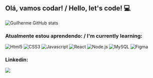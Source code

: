 ## Olá, vamos codar! / Hello, let's code! 💻

![Guilherme GitHub stats](https://github-readme-stats.vercel.app/api?username=GuilhermeZanollo&show_icons=true&theme=dark)

### Atualmente estou aprendendo: / I'm currently learning:

![Html5](https://img.shields.io/badge/HTML5-E34F26?style=for-the-badge&logo=html5&logoColor=white)
![CSS3](https://img.shields.io/badge/CSS3-1572B6?style=for-the-badge&logo=css3&logoColor=white)
![Javascript](https://img.shields.io/badge/JavaScript-F7DF1E?style=for-the-badge&logo=javascript&logoColor=black)
![React](https://img.shields.io/badge/React-20232A?style=for-the-badge&logo=react&logoColor=61DAFB)
![Node.js](https://img.shields.io/badge/Node.js-43853D?style=for-the-badge&logo=node.js&logoColor=white)
![MySQL](https://img.shields.io/badge/MySQL-00000F?style=for-the-badge&logo=mysql&logoColor=white)
![Figma](https://img.shields.io/badge/Figma-F24E1E?style=for-the-badge&logo=figma&logoColor=white)

### Linkedin:

<div>
<a href="https://www.linkedin.com/in/guilherme-stein-zanollo-b6062518a/" target="_blank"><img src="https://img.shields.io/badge/LinkedIn-0077B5?style=for-the-badge&logo=linkedin&logoColor=white"></a>
</div>
